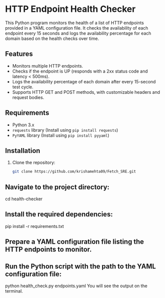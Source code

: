 # HTTP Endpoint Health Checker

This Python program monitors the health of a list of HTTP endpoints provided in a YAML configuration file. It checks the availability of each endpoint every 15 seconds and logs the availability percentage for each domain based on the health checks over time.

## Features

- Monitors multiple HTTP endpoints.
- Checks if the endpoint is UP (responds with a 2xx status code and latency < 500ms).
- Logs the availability percentage of each domain after every 15-second test cycle.
- Supports HTTP GET and POST methods, with customizable headers and request bodies.

## Requirements

- Python 3.x
- `requests` library (Install using `pip install requests`)
- `PyYAML` library (Install using `pip install pyyaml`)

## Installation

1. Clone the repository:
   ```bash
   git clone https://github.com/krishamehta09/Fetch_SRE.git

## Navigate to the project directory:
cd health-checker

## Install the required dependencies:
pip install -r requirements.txt

## Prepare a YAML configuration file listing the HTTP endpoints to monitor.

## Run the Python script with the path to the YAML configuration file:
python health_check.py endpoints.yaml
You will see the output on the terminal.
